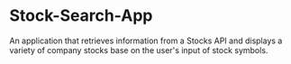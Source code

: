 # Stock-Search-App

An application that retrieves information from a Stocks API and displays a variety of company stocks base on the user's input of stock symbols.